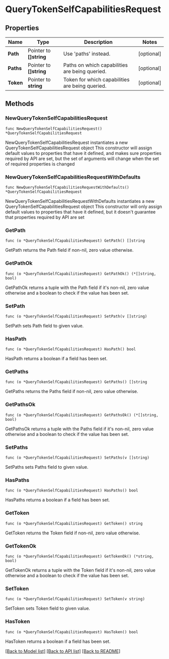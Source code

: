 # QueryTokenSelfCapabilitiesRequest


## Properties

Name | Type | Description | Notes
------------ | ------------- | ------------- | -------------
**Path** | Pointer to **[]string** | Use &#x27;paths&#x27; instead. | [optional] 
**Paths** | Pointer to **[]string** | Paths on which capabilities are being queried. | [optional] 
**Token** | Pointer to **string** | Token for which capabilities are being queried. | [optional] 



## Methods


### NewQueryTokenSelfCapabilitiesRequest

`func NewQueryTokenSelfCapabilitiesRequest() *QueryTokenSelfCapabilitiesRequest`

NewQueryTokenSelfCapabilitiesRequest instantiates a new QueryTokenSelfCapabilitiesRequest object
This constructor will assign default values to properties that have it defined,
and makes sure properties required by API are set, but the set of arguments
will change when the set of required properties is changed

### NewQueryTokenSelfCapabilitiesRequestWithDefaults

`func NewQueryTokenSelfCapabilitiesRequestWithDefaults() *QueryTokenSelfCapabilitiesRequest`

NewQueryTokenSelfCapabilitiesRequestWithDefaults instantiates a new QueryTokenSelfCapabilitiesRequest object
This constructor will only assign default values to properties that have it defined,
but it doesn't guarantee that properties required by API are set


### GetPath

`func (o *QueryTokenSelfCapabilitiesRequest) GetPath() []string`

GetPath returns the Path field if non-nil, zero value otherwise.

### GetPathOk

`func (o *QueryTokenSelfCapabilitiesRequest) GetPathOk() (*[]string, bool)`

GetPathOk returns a tuple with the Path field if it's non-nil, zero value otherwise
and a boolean to check if the value has been set.

### SetPath

`func (o *QueryTokenSelfCapabilitiesRequest) SetPath(v []string)`

SetPath sets Path field to given value.


### HasPath

`func (o *QueryTokenSelfCapabilitiesRequest) HasPath() bool`

HasPath returns a boolean if a field has been set.




### GetPaths

`func (o *QueryTokenSelfCapabilitiesRequest) GetPaths() []string`

GetPaths returns the Paths field if non-nil, zero value otherwise.

### GetPathsOk

`func (o *QueryTokenSelfCapabilitiesRequest) GetPathsOk() (*[]string, bool)`

GetPathsOk returns a tuple with the Paths field if it's non-nil, zero value otherwise
and a boolean to check if the value has been set.

### SetPaths

`func (o *QueryTokenSelfCapabilitiesRequest) SetPaths(v []string)`

SetPaths sets Paths field to given value.


### HasPaths

`func (o *QueryTokenSelfCapabilitiesRequest) HasPaths() bool`

HasPaths returns a boolean if a field has been set.




### GetToken

`func (o *QueryTokenSelfCapabilitiesRequest) GetToken() string`

GetToken returns the Token field if non-nil, zero value otherwise.

### GetTokenOk

`func (o *QueryTokenSelfCapabilitiesRequest) GetTokenOk() (*string, bool)`

GetTokenOk returns a tuple with the Token field if it's non-nil, zero value otherwise
and a boolean to check if the value has been set.

### SetToken

`func (o *QueryTokenSelfCapabilitiesRequest) SetToken(v string)`

SetToken sets Token field to given value.


### HasToken

`func (o *QueryTokenSelfCapabilitiesRequest) HasToken() bool`

HasToken returns a boolean if a field has been set.









[[Back to Model list]](../README.md#documentation-for-models) [[Back to API list]](../README.md#documentation-for-api-endpoints) [[Back to README]](../README.md)


